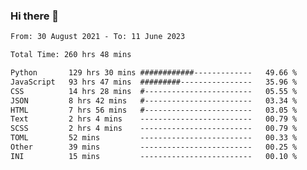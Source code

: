 ### Hi there 👋

<!--
**dominoto/dominoto** is a ✨ _special_ ✨ repository because its `README.md` (this file) appears on your GitHub profile.

Here are some ideas to get you started:

- 🔭 I’m currently working on ...
- 🌱 I’m currently learning ...
- 👯 I’m looking to collaborate on ...
- 🤔 I’m looking for help with ...
- 💬 Ask me about ...
- 📫 How to reach me: ...
- 😄 Pronouns: ...
- ⚡ Fun fact: ...
-->
<!--START_SECTION:waka-->

```txt
From: 30 August 2021 - To: 11 June 2023

Total Time: 260 hrs 48 mins

Python       129 hrs 30 mins ############-------------   49.66 %
JavaScript   93 hrs 47 mins  #########----------------   35.96 %
CSS          14 hrs 28 mins  #------------------------   05.55 %
JSON         8 hrs 42 mins   #------------------------   03.34 %
HTML         7 hrs 56 mins   #------------------------   03.05 %
Text         2 hrs 4 mins    -------------------------   00.79 %
SCSS         2 hrs 4 mins    -------------------------   00.79 %
TOML         52 mins         -------------------------   00.33 %
Other        39 mins         -------------------------   00.25 %
INI          15 mins         -------------------------   00.10 %
```

<!--END_SECTION:waka-->
